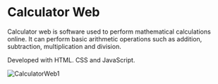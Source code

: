 # Calculator Web

Calculator web is software used to perform mathematical calculations online. It can perform basic arithmetic operations such as addition, subtraction, multiplication and division. 

Developed with HTML. CSS and JavaScript.

![CalculatorWeb1](https://user-images.githubusercontent.com/110068135/196528879-4174591a-c123-4a1e-a59f-8aaa88660d62.png)

